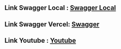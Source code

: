 ## Link Swagger Local : [Swagger Local](http://localhost:3000/docs/)

## Link Swagger Vercel: [Swagger](https://sanberbe60-zul.vercel.app/docs/)

## Link Youtube : [Youtube](https://youtu.be/jI-q65aYG2U?si=rSq8pBuRnpd_M9cC)